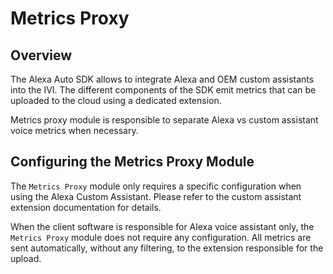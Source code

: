 # Metrics Proxy

## Overview

The Alexa Auto SDK allows to integrate Alexa and OEM custom assistants into the IVI. The different components of the SDK emit metrics that can be uploaded to the cloud using a dedicated extension.

Metrics proxy module is responsible to separate Alexa vs custom assistant voice metrics when necessary.

## Configuring the Metrics Proxy Module

The `Metrics Proxy` module only requires a specific configuration when using the Alexa Custom Assistant. Please refer to the custom assistant extension documentation for details.

When the client software is responsible for Alexa voice assistant only, the `Metrics Proxy` module does not require any configuration. All metrics are sent automatically, without any filtering, to the extension responsible for the upload.
